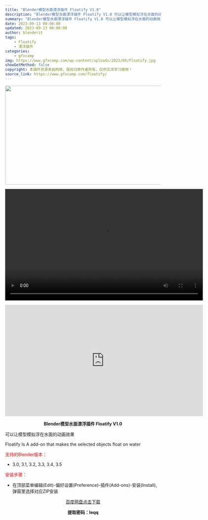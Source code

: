 ```yaml
---
title: "Blender模型水面漂浮插件 Floatify V1.0"
description: "Blender模型水面漂浮插件 Floatify V1.0 可以让模型模拟浮在水面的动画效果 Floatify Is A add-on that makes the selected objects ..."
summary: "Blender模型水面漂浮插件 Floatify V1.0 可以让模型模拟浮在水面的动画效果 Floatify Is A add-on that makes the selected objects ..."
date: 2023-09-13 00:00:00
updated: 2023-09-13 00:00:00
author: blenderit
tags: 
    - Floatify
    - 漂浮插件
categories:
    - gfxcamp
img: https://www.gfxcamp.com/wp-content/uploads/2023/09/Floatify.jpg
showGetMethod: false
copyright: 本插件资源来自网络，版权归原作者所有，仅供交流学习使用！
source_link: https://www.gfxcamp.com/floatify/
---
```

<div><p><img decoding="async" class="aligncenter size-full wp-image-115040" src="https://www.gfxcamp.com/wp-content/uploads/2023/09/Floatify.jpg" data-src="https://www.gfxcamp.com/wp-content/uploads/2023/09/Floatify.jpg" alt="" width="640" height="320" data-srcset="https://www.gfxcamp.com/wp-content/uploads/2023/09/Floatify.jpg 640w, https://www.gfxcamp.com/wp-content/uploads/2023/09/Floatify-150x75.jpg 150w" data-sizes="(max-width: 640px) 100vw, 640px"><br>
</p><center><div style="width: 640px;" class="wp-video"><!--[if lt IE 9]><script>document.createElement('video');</script><![endif]-->
<video class="wp-video-shortcode" id="video-115043-1" width="640" height="360" preload="true" controls="controls"><source type="video/mp4" src="http://cloud.video.taobao.com/play/u/null/p/1/e/6/t/1/427640282520.mp4?_=1"></source><a href="http://cloud.video.taobao.com/play/u/null/p/1/e/6/t/1/427640282520.mp4">http://cloud.video.taobao.com/play/u/null/p/1/e/6/t/1/427640282520.mp4</a></video></div></center><p style="text-align: center;"><iframe loading="lazy" src="https://player.youku.com/embed/XNjAyNDYzMjU2MA==" width="640" height="360" frameborder="0" allowfullscreen="allowfullscreen" data-mce-fragment="1"></iframe></p><p style="text-align: center;"><strong>Blender模型水面漂浮插件 Floatify V1.0</strong></p><p>可以让模型模拟浮在水面的动画效果</p><p>Floatify Is A add-on that makes the selected objects float on water</p><p style="text-align: left;"><span style="color: #ff0000;">支持的Blender版本：</span></p><ul>
<li style="text-align: left;">3.0, 3.1, 3.2, 3.3, 3.4, 3.5</li>
</ul><p style="text-align: left;"><span style="color: #ff0000;">安装步骤：</span></p><ul>
<li>在顶部菜单编辑(Edit)-偏好设置(Preference)-插件(Add-ons)-安装(Install),弹窗里选择对应ZIP安装</li>
</ul><p style="text-align: center;"><a class="maxbutton-3 maxbutton maxbutton-baidu" target="_blank" rel="noopener" href="https://pan.baidu.com/s/18rUOdg3KEo8NcT8SwywXRQ?pwd=leqq"><span class="mb-text">百度网盘点击下载</span></a></p><p style="text-align: center;"><strong>提取密码：leqq</strong></p></div>